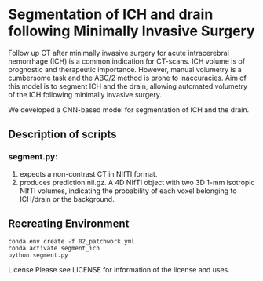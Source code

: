 # Segmentation of ICH and drain following Minimally Invasive Surgery

Follow up CT after minimally invasive surgery for acute intracerebral hemorrhage (ICH) is a common indication for CT-scans. ICH volume is of prognostic and therapeutic importance. However, manual volumetry is a cumbersome task and the ABC/2 method is prone to inaccuracies. Aim of this model is to segment ICH and the drain, allowing automated volumetry of the ICH following minimally invasive surgery.

We developed a CNN-based model for segmentation of ICH and the drain. 

## Description of scripts
### segment.py:
1. expects a non-contrast CT in NIfTI format.
2. produces prediction.nii.gz. A 4D NIfTI object with two 3D 1-mm isotropic NIfTI volumes, indicating the probability of each voxel belonging to ICH/drain or the background.
 
## Recreating Environment

```
conda env create -f 02_patchwork.yml
conda activate segment_ich
python segment.py
```

License
Please see LICENSE for information of the license and uses.
